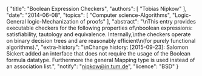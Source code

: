{
    "title": "Boolean Expression Checkers",
    "authors": [
        "Tobias Nipkow"
    ],
    "date": "2014-06-08",
    "topics": [
        "Computer science-Algorithms",
        "Logic-General logic-Mechanization of proofs"
    ],
    "abstract": "\nThis entry provides executable checkers for the following properties of\nboolean expressions: satisfiability, tautology and equivalence. Internally,\nthe checkers operate on binary decision trees and are reasonably efficient\n(for purely functional algorithms).",
    "extra-history": "\nChange history: [2015-09-23]: Salomon Sickert added an interface that does not require the usage of the Boolean formula datatype. Furthermore the general Mapping type is used instead of an association list.",
    "notify": "nipkow@in.tum.de",
    "licence": "BSD"
}